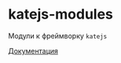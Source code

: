# katejs-modules
Модули к фреймворку `katejs`

[Документация](https://docs.katejs.ru/modules/index.html)